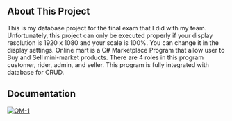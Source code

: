 ## About This Project
This is my database project for the final exam that I did with my team. Unfortunately, this project can only be executed properly if your display resolution is 1920 x 1080 and your scale is 100%. You can change it in the display settings. Online mart is a C# Marketplace Program that allow user to Buy and Sell mini-market products. There are 4 roles in this program customer, rider, admin, and seller. This program is fully integrated with database for CRUD.

## Documentation
<a href='https://postimg.cc/N5pYycs1' target='_blank'><img src='https://i.postimg.cc/y8zNb12r/OM-1.png' border='0' alt='OM-1'/></a>

